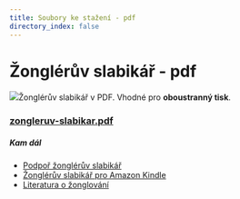 ```yaml
---
title: Soubory ke stažení - pdf
directory_index: false
---
```


# Žonglérův slabikář - pdf

[![](/img/s/slabikar-pdf.png)](/doc/zongleruv-slabikar.pdf "zongleruv-slabikar.pdf")Žonglérův slabikář v PDF. Vhodné pro **oboustranný tisk**.

### [zongleruv-slabikar.pdf](/doc/zongleruv-slabikar.pdf "zongleruv-slabikar.pdf")

##### Kam dál

- [Podpoř žonglérův slabikář](/podpor-zongleruv-slabikar.html "Podpořit žonglérův slabikář")
- [Žonglérův slabikář pro Amazon Kindle](/download/mobi.html "Žonglérův slabikář ve formátu mobi.")
- [Literatura o žonglování](/literatura.html "Další knížky o žonglování")
